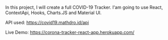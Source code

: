 In this project, I will create a full COVID-19 Tracker. I'am going to use React, ContextApi, Hooks, Charts.JS and Material UI.


API used: https://covid19.mathdro.id/api

Live Demo: https://corona-tracker-react-app.herokuapp.com/
